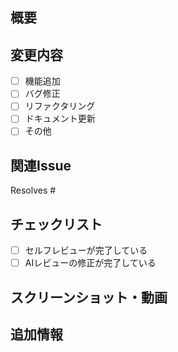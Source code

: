 ## 概要
<!-- このPRで何を変更したかを簡潔に説明してください -->

## 変更内容
<!-- 具体的な変更内容を記述してください -->
- [ ] 機能追加
- [ ] バグ修正
- [ ] リファクタリング
- [ ] ドキュメント更新
- [ ] その他

## 関連Issue
<!-- 関連するIssueがあれば記述してください -->
Resolves #
<!-- 複数のIssueを解決する場合は以下のように記述 -->
<!-- Resolves #123, Resolves #456 -->

## チェックリスト
- [ ] セルフレビューが完了している
- [ ] AIレビューの修正が完了している

## スクリーンショット・動画
<!-- UI変更がある場合は、スクリーンショットや動画を添付してください -->

## 追加情報
<!-- その他、レビュアーに伝えたい情報があれば記述してください -->